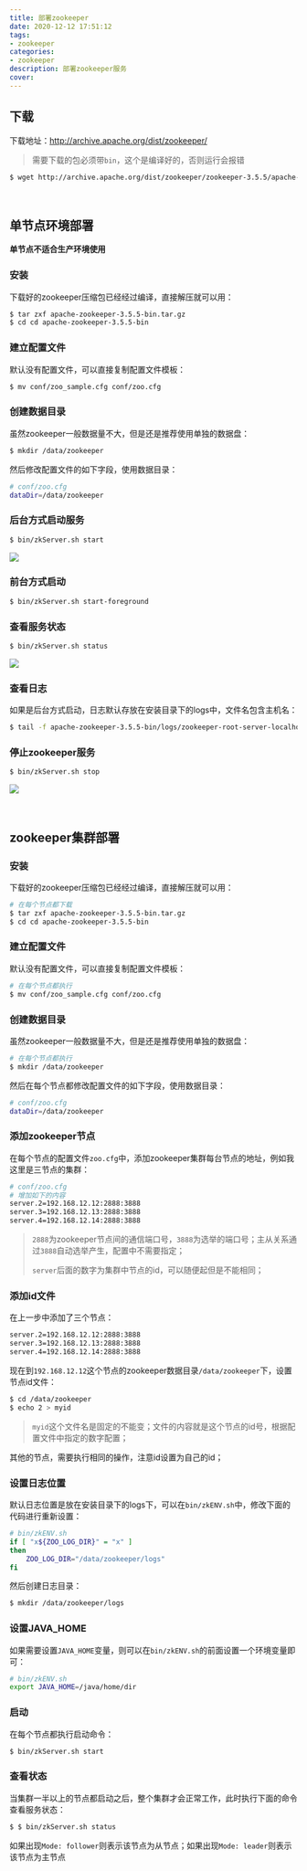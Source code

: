 ```yaml
---
title: 部署zookeeper
date: 2020-12-12 17:51:12
tags:
- zookeeper
categories:
- zookeeper
description: 部署zookeeper服务
cover:
---
```






## 下载

下载地址：http://archive.apache.org/dist/zookeeper/

>  需要下载的包必须带`bin`，这个是编译好的，否则运行会报错



```bash
$ wget http://archive.apache.org/dist/zookeeper/zookeeper-3.5.5/apache-zookeeper-3.5.5-bin.tar.gz
```



<br>



## 单节点环境部署

**单节点不适合生产环境使用**

### 安装

下载好的zookeeper压缩包已经经过编译，直接解压就可以用：

```bash
$ tar zxf apache-zookeeper-3.5.5-bin.tar.gz 
$ cd cd apache-zookeeper-3.5.5-bin
```



### 建立配置文件

默认没有配置文件，可以直接复制配置文件模板：

```bash
$ mv conf/zoo_sample.cfg conf/zoo.cfg
```



### 创建数据目录

虽然zookeeper一般数据量不大，但是还是推荐使用单独的数据盘：

```bash
$ mkdir /data/zookeeper
```



然后修改配置文件的如下字段，使用数据目录：

```bash
# conf/zoo.cfg
dataDir=/data/zookeeper
```



### 后台方式启动服务

```bash
$ bin/zkServer.sh start
```

![](./start.png)



### 前台方式启动

```bash
$ bin/zkServer.sh start-foreground
```



### 查看服务状态

```bash
$ bin/zkServer.sh status 
```

![](./status.png)



### 查看日志

如果是后台方式启动，日志默认存放在安装目录下的logs中，文件名包含主机名：

```bash
$ tail -f apache-zookeeper-3.5.5-bin/logs/zookeeper-root-server-localhost.out
```





### 停止zookeeper服务

```bash
$ bin/zkServer.sh stop 
```

![](./stop.png)



<br>



## zookeeper集群部署

### 安装

下载好的zookeeper压缩包已经经过编译，直接解压就可以用：

```bash
# 在每个节点都下载
$ tar zxf apache-zookeeper-3.5.5-bin.tar.gz 
$ cd cd apache-zookeeper-3.5.5-bin
```



### 建立配置文件

默认没有配置文件，可以直接复制配置文件模板：

```bash
# 在每个节点都执行
$ mv conf/zoo_sample.cfg conf/zoo.cfg
```



### 创建数据目录

虽然zookeeper一般数据量不大，但是还是推荐使用单独的数据盘：

```bash
# 在每个节点都执行
$ mkdir /data/zookeeper
```



然后在每个节点都修改配置文件的如下字段，使用数据目录：

```bash
# conf/zoo.cfg
dataDir=/data/zookeeper
```



### 添加zookeeper节点

在每个节点的配置文件`zoo.cfg`中，添加zookeeper集群每台节点的地址，例如我这里是三节点的集群：

```bash
# conf/zoo.cfg
# 增加如下的内容
server.2=192.168.12.12:2888:3888
server.3=192.168.12.13:2888:3888
server.4=192.168.12.14:2888:3888
```



> `2888`为zookeeper节点间的通信端口号，`3888`为选举的端口号；主从关系通过`3888`自动选举产生，配置中不需要指定；
>
> `server`后面的数字为集群中节点的id，可以随便起但是不能相同；



### 添加id文件

在上一步中添加了三个节点：

```bash
server.2=192.168.12.12:2888:3888
server.3=192.168.12.13:2888:3888
server.4=192.168.12.14:2888:3888
```



现在到`192.168.12.12`这个节点的zookeeper数据目录`/data/zookeeper`下，设置节点id文件：

```bash
$ cd /data/zookeeper
$ echo 2 > myid
```



> `myid`这个文件名是固定的不能变；文件的内容就是这个节点的id号，根据配置文件中指定的数字配置；



其他的节点，需要执行相同的操作，注意id设置为自己的id；



### 设置日志位置

默认日志位置是放在安装目录下的logs下，可以在`bin/zkENV.sh`中，修改下面的代码进行重新设置：

```bash
# bin/zkENV.sh
if [ "x${ZOO_LOG_DIR}" = "x" ]
then
    ZOO_LOG_DIR="/data/zookeeper/logs"
fi
```



然后创建日志目录：

```bash
$ mkdir /data/zookeeper/logs
```



### 设置JAVA_HOME

如果需要设置`JAVA_HOME`变量，则可以在`bin/zkENV.sh`的前面设置一个环境变量即可：

```bash
# bin/zkENV.sh
export JAVA_HOME=/java/home/dir
```



### 启动

在每个节点都执行启动命令：

```bash
$ bin/zkServer.sh start
```



### 查看状态

当集群一半以上的节点都启动之后，整个集群才会正常工作，此时执行下面的命令查看服务状态：

```bash
$ $ bin/zkServer.sh status 
```



如果出现`Mode: follower`则表示该节点为从节点；如果出现`Mode: leader`则表示该节点为主节点